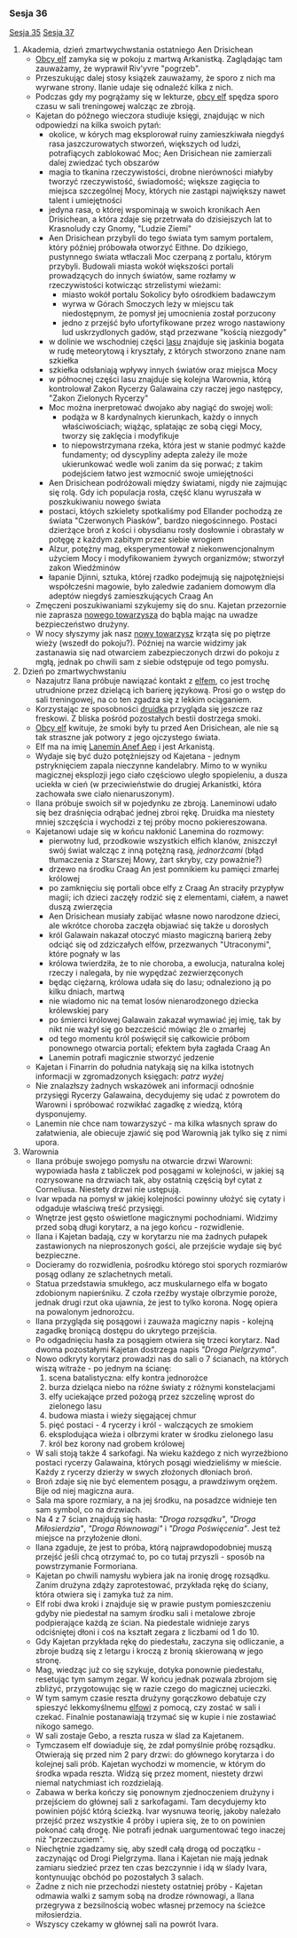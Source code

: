 ### Sesja 36
[Sesja 35](#sesja-35) [Sesja 37](#sesja-37)
1. Akademia, dzień zmartwychwstania ostatniego Aen Drisichean
    - [Obcy elf](Lanemin) zamyka się w pokoju z martwą Arkanistką. Zaglądając tam zauważamy, że wyprawił Riv'yvre "pogrzeb".
    - Przeszukując dalej stosy książek zauważamy, że sporo z nich ma wyrwane strony. Ilanie udaje się odnaleźć kilka z nich.
    - Podczas gdy my pogrążamy się w lekturze, [obcy elf](Lanemin) spędza sporo czasu w sali treningowej walcząc ze zbroją.
    - Kajetan do późnego wieczora studiuje księgi, znajdując w nich odpowiedzi na kilka swoich pytań:
        - okolice, w kórych mag eksplorował ruiny zamieszkiwała niegdyś rasa jaszczurowatych stworzeń, większych od ludzi, potrafiących zablokować Moc; Aen Drisichean nie zamierzali dalej zwiedzać tych obszarów
        - magia to tkanina rzeczywistości, drobne nierówności miałyby tworzyć rzeczywistość, świadomość; większe zagięcia to miejsca szczególnej Mocy, których nie zastąpi największy nawet talent i umiejętności
        - jedyna rasa, o której wspominają w swoich kronikach Aen Drisichean, a która zdaje się przetrwała do dzisiejszych lat to Krasnoludy czy Gnomy, "Ludzie Ziemi"
        - Aen Drisichean przybyli do tego świata tym samym portalem, który później próbowała otworzyć Eithne. Do dzikiego, pustynnego świata wtłaczali Moc czerpaną z portalu, którym przybyli. Budowali miasta wokół większości portali prowadzących do innych światów, same rozłamy w rzeczywistości kotwicząc strzelistymi wieżami:
            - miasto wokół portalu Sokolicy było ośrodkiem badawczym
            - wyrwa w Górach Smoczych leży w miejscu tak niedostępnym, że pomysł jej umocnienia został porzucony
            - jedno z przejść było ufortyfikowane przez wrogo nastawiony lud uskrzydlonych gadów, stąd przezwane "kością niezgody"
        - w dolinie we wschodniej części [lasu](Brokilon) znajduje się jaskinia bogata w rudę meteorytową i kryształy, z których stworzono znane nam szkiełka
        - szkiełka odsłaniają wpływy innych światów oraz miejsca Mocy
        - w północnej części lasu znajduje się kolejna Warownia, którą kontrolował Zakon Rycerzy Galawaina czy raczej jego następcy, "Zakon Zielonych Rycerzy"
        - Moc można inerpretować dwojako aby nagiąć do swojej woli:
            - podąża w 8 kardynalnych kierunkach, każdy o innych właściwościach; wiążąc, splatając ze sobą cięgi Mocy, tworzy się zaklęcia i modyfikuje
            - to niepowstrzymana rzeka, która jest w stanie podmyć każde fundamenty; od dyscypliny adepta zależy ile może ukierunkować wedle woli zanim da się porwać; z takim podejściem łatwo jest wzmocnić swoje umiejętności
        - Aen Drisichean podróżowali między światami, nigdy nie zajmując się rolą. Gdy ich populacja rosła, część klanu wyruszała w poszkukiwaniu nowego świata
        - postaci, któych szkielety spotkaliśmy pod Ellander pochodzą ze świata "Czerwonych Piasków", bardzo niegościnnego. Postaci dzierżące broń z kości i obysdianu rosły dosłownie i obrastały w potęgę z każdym zabitym przez siebie wrogiem
        - Alzur, potężny mag, eksperymentował z niekonwencjonalnym użyciem Mocy i modyfikowaniem żywych organizmów; stworzył zakon Wiedźminów
        - łapanie Djinni, sztuka, której rzadko podejmują się najpotężniejsi współcześni magowie, było zaledwie zadaniem domowym dla adeptów niegdyś zamieszkujących Craag An
    - Zmęczeni poszukiwaniami szykujemy się do snu. Kajetan przezornie nie zaprasza [nowego towarzysza](Lanemin) do bąbla mając na uwadze bezpieczeństwo drużyny.
    - W nocy słyszymy jak nasz [nowy towarzysz](Lanemin) krząta się po piętrze wieży (wszedł do pokoju?). Później na warcie widzimy jak zastanawia się nad otwarciem zabezpieczonych drzwi do pokoju z mgłą, jednak po chwili sam z siebie odstępuje od tego pomysłu.
2. Dzień po zmartwychwstaniu
    - Nazajutrz Ilana próbuje nawiązać kontakt z [elfem](Lanemin), co jest trochę utrudnione przez dzielącą ich barierę językową. Prosi go o wstęp do sali treningowej, na co ten zgadza się z lekkim ociąganiem.
    - Korzystając ze sposobności [druidka](Ilana) przygląda się jeszcze raz freskowi. Z bliska pośród pozostałych bestii dostrzega smoki.
    - [Obcy elf](Lanemin) kwituje, że smoki były tu przed Aen Drisichean, ale nie są tak straszne jak potwory z jego ojczystego świata.
    - Elf ma na imię [Lanemin Anef Aep](Lanemin) i jest Arkanistą. 
    - Wydaje się być dużo potężniejszy od Kajetana - jednym pstryknięciem zapala nieczynne kandelabry. Mimo to w wyniku magicznej eksplozji jego ciało częściowo uległo spopieleniu, a dusza uciekła w cień (w przeciwieństwie do drugiej Arkanistki, która zachowała swe ciało nienaruszonym).
    - Ilana próbuje swoich sił w pojedynku ze zbroją. Laneminowi udało się bez draśnięcia odrąbać jednej zbroi rękę. Druidka ma niestety mniej szczęścia i wychodzi z tej próby mocno pokiereszowana.
    - Kajetanowi udaje się w końcu nakłonić Lanemina do rozmowy:
        - pierwotny lud, przodkowie wszystkich elfich klanów, zniszczył swój świat walcząc z inną potężną rasą, _jednorżcami_ (błąd tłumaczenia z Starszej Mowy, żart skryby, czy poważnie?)
        - drzewo na środku Craag An jest pomnikiem ku pamięci zmarłej królowej
        - po zamknięciu się portali obce elfy z Craag An straciły przypływ magii; ich dzieci zaczęły rodzić się z elementami, ciałem, a nawet duszą zwierzęcia
        - Aen Drisichean musiały zabijać własne nowo narodzone dzieci, ale wkrótce choroba zaczęła objawiać się także u dorosłych
        - król Galawain nakazał otoczyć miasto magiczną barierą żeby odciąć się od zdziczałych elfów, przezwanych "Utraconymi", które pognały w las
        - królowa twierdziła, że to nie choroba, a ewolucja, naturalna kolej rzeczy i nalegała, by nie wypędzać zezwierzęconych
        - będąc ciężarną, królowa udała się do lasu; odnaleziono ją po kilku dniach, martwą
        - nie wiadomo nic na temat losów nienarodzonego dziecka królewskiej pary
        - po śmierci królowej Galawain zakazał wymawiać jej imię, tak by nikt nie ważył się go bezcześcić mówiąc źle o zmarłej
        - od tego momentu król poświęcił się całkowicie próbom ponownego otwarcia portali; efektem była zagłada Craag An
        - Lanemin potrafi magicznie stworzyć jedzenie
    - Kajetan i Finarrin do południa natykają się na kilka istotnych informacji w zgromadzonych księgach: _patrz wyżej_
    - Nie znalazłszy żadnych wskazówek ani informacji odnośnie przysięgi Rycerzy Galawaina, decydujemy się udać z powrotem do Warowni i spróbować rozwikłać zagadkę z wiedzą, którą dysponujemy.
    - Lanemin nie chce nam towarzyszyć - ma kilka własnych spraw do załatwienia, ale obiecuje zjawić się pod Warownią jak tylko się z nimi upora.
3. Warownia
    - Ilana próbuje swojego pomysłu na otwarcie drzwi Warowni: wypowiada hasła z tabliczek pod posągami w kolejności, w jakiej są rozrysowane na drzwiach tak, aby ostatnią częścią był cytat z Corneliusa. Niestety drzwi nie ustępują. 
    - Ivar wpada na pomysł w jakiej kolejności powinny ułożyć się cytaty i odgaduje właściwą treść przysięgi. 
    - Wnętrze jest gęsto oświetlone magicznymi pochodniami. Widzimy przed sobą długi korytarz, a na jego końcu - rozwidlenie.
    - Ilana i Kajetan badają, czy w korytarzu nie ma żadnych pułapek zastawionych na nieproszonych gości, ale przejście wydaje się być bezpieczne.
    - Docieramy do rozwidlenia, pośrodku którego stoi sporych rozmiarów posąg odlany ze szlachetnych metali. 
    - Statua przedstawia smukłego, acz muskularnego elfa w bogato zdobionym napierśniku. Z czoła rzeźby wystaje olbrzymie poroże, jednak drugi rzut oka ujawnia, że jest to tylko korona. Nogę opiera na powalonym jednorożcu.
    - Ilana przygląda się posągowi i zauważa magiczny napis - kolejną zagadkę broniącą dostępu do ukrytego przejścia.
    - Po odgadnięciu hasła za posągiem otwiera się trzeci korytarz. Nad dwoma pozostałymi Kajetan dostrzega napis _"Droga Pielgrzyma"_.
    - Nowo odkryty korytarz prowadzi nas do sali o 7 ścianach, na których wiszą witraże - po jednym na ścianę:
        1. scena batalistyczna: elfy kontra jednorożce
        2. burza dzieląca niebo na różne światy z różnymi konstelacjami
        3. elfy uciekające przed pożogą przez szczelinę wprost do zielonego lasu
        4. budowa miasta i wieży sięgającej chmur
        5. pięć postaci - 4 rycerzy i król - walczących ze smokiem
        6. eksplodująca wieża i olbrzymi krater w środku zielonego lasu
        7. król bez korony nad grobem królowej
    - W sali stoją także 4 sarkofagi. Na wieku każdego z nich wyrzeźbiono postaci rycerzy Galawaina, których posągi wiedzieliśmy w mieście. Każdy z rycerzy dzierży w swych złożonych dłoniach broń.
    - Broń zdaje się nie być elementem posągu, a prawdziwym orężem. Bije od niej magiczna aura.
    - Sala ma spore rozmiary, a na jej środku, na posadzce widnieje ten sam symbol, co na drzwiach.
    - Na 4 z 7 ścian znajdują się hasła: _"Droga rozsądku"_, _"Droga Miłosierdzia"_, _"Droga Równowagi"_ i _"Droga Poświęcenia"_. Jest też miejsce na przyłożenie dłoni.
    - Ilana zgaduje, że jest to próba, którą najprawdopodobniej muszą przejść jeśli chcą otrzymać to, po co tutaj przyszli - sposób na powstrzymanie Formoriana.
    - Kajetan po chwili namysłu wybiera jak na ironię drogę rozsądku. Zanim drużyna zdąży zaprotestować, przykłada rękę do ściany, która otwiera się i zamyka tuż za nim.
    - Elf robi dwa kroki i znajduje się w prawie pustym pomieszczeniu gdyby nie piedestał na samym środku sali i metalowe zbroje podpierające każdą ze ścian. Na piedestale widnieje zarys odciśniętej dłoni i coś na kształt zegara z liczbami od 1 do 10.
    - Gdy Kajetan przykłada rękę do piedestału, zaczyna się odliczanie, a zbroje budzą się z letargu i kroczą z bronią skierowaną w jego stronę.
    - Mag, wiedząc już co się szykuje, dotyka ponownie piedestału, resetując tym samym zegar. W końcu jednak pozwala zbrojom się zbliżyć, przygotowując się w razie czego do magicznej ucieczki.
    - W tym samym czasie reszta drużyny gorączkowo debatuje czy spieszyć lekkomyślnemu [elfowi](Kajetan) z pomocą, czy zostać w sali i czekać. Finalnie postanawiają trzymać się w kupie i nie zostawiać nikogo samego.
    - W sali zostaje Gebo, a reszta rusza w ślad za Kajetanem.
    - Tymczasem elf dowiaduje się, że zdał pomyślnie próbę rozsądku. Otwierają się przed nim 2 pary drzwi: do głównego korytarza i do kolejnej sali prób. Kajetan wychodzi w momencie, w którym do środka wpada reszta. Widzą się przez moment, niestety drzwi niemal natychmiast ich rozdzielają.
    - Zabawa w berka kończy się ponownym zjednoczeniem drużyny i przejściem do głównej sali z sarkofagami. Tam decydujemy kto powinien pójść którą ścieżką. Ivar wysnuwa teorię, jakoby należało przejść przez wszystkie 4 próby i upiera się, że to on powinien pokonać całą drogę. Nie potrafi jednak uargumentować tego inaczej niż "przeczuciem".
    - Niechętnie zgadzamy się, aby szedł całą drogą od początku - zaczynając od Drogi Pielgrzyma. Ilana i Kajetan nie mają jednak zamiaru siedzieć przez ten czas bezczynnie i idą w ślady Ivara, kontynuując obchód po pozostałych 3 salach.
    - Żadne z nich nie przechodzi niestety ostatniej próby - Kajetan odmawia walki z samym sobą na drodze równowagi, a Ilana przegrywa z bezsilnością wobec własnej przemocy na ścieżce miłosierdzia.
    - Wszyscy czekamy w głównej sali na powrót Ivara.